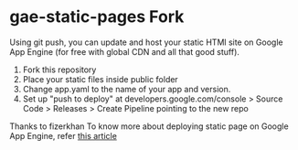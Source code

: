 gae-static-pages Fork
================
Using git push, you can update and host your static HTMl site on Google App Engine (for free with global CDN and all that good stuff).

1. Fork this repository
2. Place your static files inside public folder
3. Change app.yaml to the name of your app and version.
4. Set up "push to deploy" at developers.google.com/console > Source Code > Releases > Create Pipeline pointing to the new repo


Thanks to fizerkhan
To know more about deploying static page on Google App Engine,
refer [this article](http://www.fizerkhan.com/blog/posts/Free-Static-Page-Hosting-on-Google-App-Engine-in-a-5-minutes.html)


